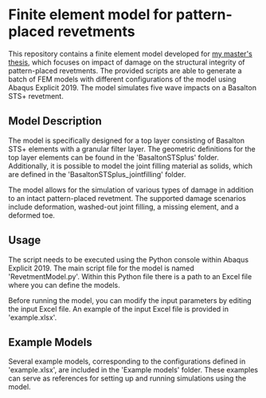 # Finite element model for pattern-placed revetments
This repository contains a finite element model developed for [my master's thesis](http://resolver.tudelft.nl/uuid:0c645a77-0517-4902-a72c-bce0fc963ea9), which focuses on impact of damage on the structural integrity of pattern-placed revetments. The provided scripts are able to generate a batch of FEM models with different configurations of the model using Abaqus Explicit 2019. The model simulates five wave impacts on a Basalton STS+ revetment.

## Model Description
The model is specifically designed for a top layer consisting of Basalton STS+ elements with a granular filter layer. The geometric definitions for the top layer elements can be found in the 'BasaltonSTSplus' folder. Additionally, it is possible to model the joint filling material as solids, which are defined in the 'BasaltonSTSplus_jointfilling' folder.

The model allows for the simulation of various types of damage in addition to an intact pattern-placed revetment. The supported damage scenarios include deformation, washed-out joint filling, a missing element, and a deformed toe.

## Usage
The script needs to be executed using the Python console within Abaqus Explicit 2019. The main script file for the model is named 'RevetmentModel.py'. Within this Python file there is a path to an Excel file where you can define the models.

Before running the model, you can modify the input parameters by editing the input Excel file. An example of the input Excel file is provided in 'example.xlsx'.

## Example Models
Several example models, corresponding to the configurations defined in 'example.xlsx', are included in the 'Example models' folder. These examples can serve as references for setting up and running simulations using the model.
